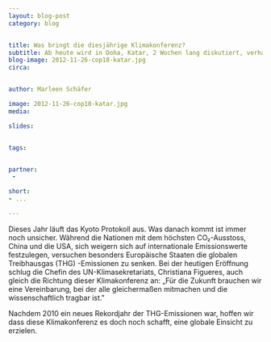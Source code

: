```yaml
---
layout: blog-post
category: blog


title: Was bringt die diesjährige Klimakonferenz?
subtitle: Ab heute wird in Doha, Katar, 2 Wochen lang diskutiert, verhandelt und diskutiert.
blog-image: 2012-11-26-cop18-katar.jpg
circa: 


author: Marleen Schäfer

image: 2012-11-26-cop18-katar.jpg
media: 

slides:


tags:


partner:
 - 

short: 
- ...

---
```




Dieses Jahr läuft das Kyoto Protokoll aus. Was danach kommt ist immer noch unsicher. Während die Nationen mit dem höchsten CO₂-Ausstoss, China und die USA, sich weigern sich auf internationale Emissionswerte festzulegen, versuchen besonders Europäische Staaten die globalen Treibhausgas (THG) -Emissionen zu senken. Bei der heutigen Eröffnung schlug die Chefin des UN-Klimasekretariats, Christiana Figueres, auch gleich die Richtung dieser Klimakonferenz an: „Für die Zukunft brauchen wir eine Vereinbarung, bei der alle gleichermaßen mitmachen und die wissenschaftlich tragbar ist." 

Nachdem 2010 ein neues Rekordjahr der THG-Emissionen war, hoffen wir dass diese Klimakonferenz es doch noch schafft, eine globale Einsicht zu erzielen. 
